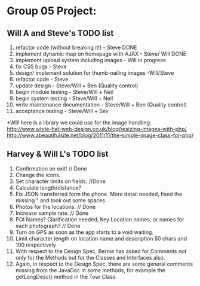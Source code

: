 Group 05 Project:
==================
Will A and Steve's TODO list
--------------
1. refactor code (without breaking it!) - Steve DONE
2. implement dynamic map on homepage with AJAX - Steve/ Will DONE
3. implement upload system including images - Will in progress
4. fix CSS bugs - Steve
5. design/ implement solution for thumb-nailing images -Will/Steve
6. refactor code - Steve
7. update design - Steve/Will + Ben (Quality control)
8. begin module testing - Steve/Will + Neil
9. begin system testing - Steve/Will + Neil
10. write maintenance documentation - Steve/Will + Ben (Quality control)
11. acceptance testing - Steve/Will + Sev

*WIll here is a library we could use for the image handling:
http://www.white-hat-web-design.co.uk/blog/resizing-images-with-php/
http://www.abeautifulsite.net/blog/2011/11/the-simple-image-class-for-php/

Harvey & Will L's TODO list
---------------
1. Confirmation on exit! // Done
2. Change the icons.
3. Set character limits on fields. //Done
4. Calculate length/distance?
5. Fix JSON transferred form the phone. More detail needed, fixed the missing " and took out some spaces
6. Photos for the locations. // Done
7. Increase sample rate. // Done
8. POI Names? Clarification needed, Key Location names, or names for each photograph? // Done
9. Turn on GPS as soon as the app starts to a void waiting.
10. Limit character length on location name and description 50 chars and 100 respectively
11. With respect to the Design Spec, Bernie has asked for Comments not only for the Methods but for the Classes and Interfaces also. 
12. Again, in respect to the Design Spec, there are some general comments missing from the JavaDoc in some methods, for example the getLongDesc() method in the Tour Class.

